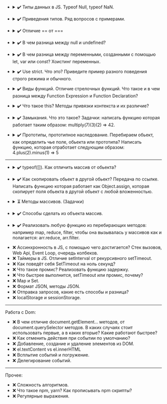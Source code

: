 - <details>
  <summary>
     ✔️ Типы данных в JS. Typeof Null, typeof NaN.
  </summary>

  - number (Numbers, NaN, Infinity, - Infinity)
  - bigInt (Number more than 2^53)
  - string (chars sequence)
  - boolean (true, false)
  - null (special type for empty values) 
  - undefined (special type for non-defined variables)
  - object (complex type with properties (key-value))
  - symbol (type for unique ids)

  `typeof NaN` - "number"  
  `typeof Null` - "object", but it's language mistake
</details>

- <details>
  <summary>
    ✔️ Приведения типов. Ряд вопросов с примерами.
  </summary>

  - String  
  `String(value)`
    - true/false -> "true"/"false"
    - null -> "null"
    - undefined -> "undefined"
    - object -> [object Object] (except special objects like Arrays, Dates, etc.)
    - number -> number as string
  - Number  
  `Number(value)`
    - true/false -> 1/0
    - null -> 0
    - undefined -> NaN
    - string -> trims whitespaces and gets number (also "" becomes 0) or NaN if non-number symbols
    - object -> NaN (except Dates or Array with one number)
  - Boolean  
  `Boolean(value)`
    - "", 0, false, NaN, null, undefined -> false
    - other -> true
</details>

* <details>
  <summary>
    ✔️ Отличие == от ===
  </summary>

  - == 
  uses non-strict comparison with type conversion
  - ===
  uses strict comparison, different types returns false

  NB:
  ```javascript
  (null == undefined); // true
  (null === undefined); // false
  ```
</details>

* <details>
  <summary>
    ✔️ В чем разница между null и undefined?
  </summary>

  `null` - empty value  
  `undefined` - declared and not assigned variable
</details>

* <details>
  <summary>
    ✔️ В чем разница между переменными, созданными с помощью let, var или const? Хоистинг переменных.
  </summary>

  *let* and *const* may be used inside curved brackets {} where they declared and initialized (ReferenceError otherwise).
  *let* variable can be reassigned, *const* variable cannot be reassigned.  
  *var* have weird and hardly controlled behaviour, better don't use it.  

  Hoisting moves variable declarations to the top of the code. That makes possible to use variables before declaration. But hoisting does not work for initializing. Also hoisting does not working for *let* and *const*.  

  As a good rule: **always declare all variables at the beginning of every scope.**

  strict mode blocks opportunity to use variable before declaration.

</details>

* <details>
  <summary>
  ✔️ Use strict. Что это? Приведите пример разного поведения строго режима и обычного.
  </summary>

  Strict mode makes the code more secure by throwing errors in some cases, which works in standard mode.  
  Activated by using directive only at the beginning of script or function  
  `"use strict";`

  example:
  ```javascript
  str = 'str1'; // creates var str
  ```
  ```javascript
  "use strict";
  str = 'str2'; // cause error
  ```

  List of differences:
    - Using a variable/object, without declaring it, is not allowed
    - Assignment to a non-writable global is not allowed
    - Deleting a variable/object/function is not allowed
    - Duplicating a parameter name(functions)/a property name(objects) is not allowed
    - Octal numeric literals and escape characters are not allowed
    - Writing to a read-only/get-only property of objects is not allowed:
    - Deleting an undeletable property is not allowed
    - The with statement is not allowed
    - Words that can **not** be used as variable:
      - eval
      - arguments
      - implements
      - interface
      - let
      - package
      - private
      - protected
      - public
      - static
      - yield 
</details>

* <details>
  <summary>
    ✔️ Виды функций. Отличие стрелочных функций. Что такое и в чем разница между Function Expression и Function Declaration?
  </summary>

  There are two types of functions based on their creation:
  - Function Declaration
  - Function Expression

  The table below shows the difference:
  | Feature | Function Declaration | Function Expression |
  | --- |:---:| :---:|
  | Function need name (can't be anonymous)  | ✔️ | ❌ |
  | Hoisting | ✔️ | ❌ |
  | Global scoped | ✔️ | ❌ |
  | IIFE (immediately invoked function expressions) | ❌ | ✔️ |
  
   Examples:
   ```javascript
  // Function Declaration
  function doSomething() {
    // code
  };
  // Function Expression
  const doSomething = function() {
    // code
  };
  ```

  Arrow function it's shorthand for Function Expression  
  ```javascript
  const doSomething = function() {/*code*/}; // Standard function expression
  const doSomething = () => {/*code*/}; // Arrow function expression
  ```

</details>

* <details>
  <summary>
    ✔️ Что такое this? Методы привязки контекста и их различие?
  </summary>

  `this` is a reference to the object itself, from which it is called.
  Behaviour depends on where it uses:

  | Place | Reference |
  | :---: |:---:|
  | method  | owner object |
  | global | global object |
  | function | global object (non-strict) /	undefined (strict) |
  | arrow function | keeps previous context |
  | event | element (which have attached event) |
  
  Also, there are methods `call()` and `apply()`.
  They can be used to replace the default `this` object with a given as parameter.
  `bind()` method allows copy function with replaced `this`, that works only once (can’t be replaced again after first `bind()`)

</details>

* <details>
  <summary>
    ✔️ Замыкания. Что это такое? Задачки: написать функцию которая работает таким образом: multiply(7)(3)(2) => 42.
  </summary>

  The `closure` is an instrument to define inner and outer function context. It gives opportunity for a function to get access to outer scope and keep in memory inner scope.

  NB: If there are variables with the same name in outer and inner function scope, function priors inner variable, when it calls (way from inner scope to global scope)

  function:
  ```
  function multiply(number) {
    let savedNumber = 1

    function multiplyBase(num) {
      savedNumber *= num
      return multiplyBase
    }

    multiplyBase.toString = () => savedNumber
  
    return multiplyBase(number);
  }
  ```

</details>

* <details>
  <summary>
    ✔️ Прототипы, прототипное наследование. Перебираем обьект, как определить чье поле, обьекта или прототипа? Написать функцию, которая отработает следующим образом: 4.plus(2).minus(1) => 5
  </summary>

  A `prototype` is an object that grants properties and methods for derivative object. Class inheritance implemented in JavaScript via `prototype inheritance`. Prototypes form a chain till they reach `null` as final link.

  Method `hasOwnProperty()` allow to determine is a given property own or belongs to prototype.  
  The usage `for .. in` cycle combined with `hasOwnProperty()` method might be handy, for example:
  ```javascript
  function determineObjectOwnProps(obj){
    const props = [];
    for (const prop in obj) {
      props.push({property: prop, own: obj.hasOwnProperty(prop)})
    }
    console.table(props);
  }
  ```
  For getting array of own keys might be used `Object.keys()` or `Object.getOwnPropertyNames()` methods.

  For implementing `4.plus(2).minus(1)` we should modify `Number` prototype with additional methods `plus` and `minus`, but the number must be wrapped in the brackets `()` for correct working.
  ```javascript
  Number.prototype.plus = function(num) {return this + num}
  Number.prototype.minus = function(num) {return this - num}
  console.log((4).plus(2).minus(1))
  console.log((120).minus(79).plus(6))
  ```

</details>

---
* <details>
  <summary>
    ✔️ typeof([]). Как отличить массив от обьекта?
  </summary>

  `typeof([])` returns `object`.
  In this case might be used `Array.isArray()` method
  ```javascript
  console.log(Array.isArray([]))
  console.log(Array.isArray({}))
  ```

</details>

* <details>
  <summary>
    ✔️ Как скопировать обьект в другой обьект? Передача по ссылке. Написать функцию которая работает как Object.assign, которая скопирует поля обьекта в другой обьект с любой вложенностью.
  </summary>

  The easiest way for object copying is method `Object.assign()`, but it does not work properly with nested objects (all nested objects keeps links)

  There are different ways for deep copying: using special libraries or using `JSON.parse(JSON.stringify())`.  
  Also, there is an option to write recursive function:
  ```javascript
  function deepCopy(obj) {
    if (typeof obj === 'object' || obj === null) {
      const objCopy = {};
      Object.keys(obj).forEach(prop => {
        objCopy[prop] = deepCopy(obj[prop])
      })
      return objCopy;
    } else if (Array.isArray(obj)) {
      return objCopy = obj.map(elem => {
        return deepCopy(elem);
      });
    } else {
      return obj;
    }
  }
  ```

</details>

* <details>
  <summary>
    ⏳ Методы массивов. (Задачки)
  </summary>

  list of exersises:
  http://sinyakov.com/frontend/problems.html

  <details>
    <summary>
      ✔️ sum-of-positive
    </summary>

    Description:  
    You get an array of numbers, return the sum of all of the positives ones.

    Example [1,-4,7,12] => 1 + 7 + 12 = 20

    Note: if there is nothing to sum, the sum is default to 0.

    Solution:  
    ```javascript
    function positiveSum(arr) {
      return arr.reduce((acc, elem) => {
        return elem > 0 ? acc + elem : acc
      }, 0)
    }
    ```

  </details>

  <details>
    <summary>
      ✔️ shortest-word
    </summary>

    Description:  
    Simple, given a string of words, return the length of the shortest word(s).

    String will never be empty and you do not need to account for different data types.



    Solution:  
    ```javascript
    function findShort(s) {
      return s.split(" ").reduce((minLength, word) => Math.min(minLength, word.length), Infinity);
    }
    ```

  </details>

   <details>
    <summary>
      ✔️ list-filtering
    </summary>

    Description:  
    In this kata you will create a function that takes a list of non-negative integers and strings and returns a new list with the strings filtered out.

    Example:  
    `filter_list([1,2,'a','b']) == [1,2]`  
    `filter_list([1,'a','b',0,15]) == [1,0,15]`  
    `filter_list([1,2,'aasf','1','123',123]) == [1,2,123]`
    
    Solution:  
    ```javascript
    function filter_list(l) {
      return l.filter(elem => typeof elem === 'number')
    }
    ```

  </details>

  <details>
    <summary>
      ✔️ square-every-digit
    </summary>

    Description:  
    Welcome. In this kata, you are asked to square every digit of a number and concatenate them.

    For example, if we run 9119 through the function, 811181 will come out, because 9<sup>2</sup> is 81 and 1<sup>2</sup> is 1.

    Note: The function accepts an integer and returns an integer

    Solution:  
    ```javascript
    function squareDigits(num) {
      return Number(String(num).split('').map(num => num * num).join(''));
    }
    ```

  </details>

  <details>
    <summary>
      ✔️ Build a square
    </summary>

    Description:  
    I will give you an integer. Give me back a shape that is as long and wide as the integer. The integer will be a whole number between 1 and 50.

    Example  
    `n = 3`, so I expect a 3x3 square back just like below as a string:

    +++  
    +++  
    +++

    Solution:  
    ```javascript
    function generateShape(integer) {
      return ('+'.repeat(integer) + '\n').repeat(integer - 1) + '+'.repeat(integer);
    }
    ```

  </details>

  <details>
    <summary>
      ✔️ Friend or Foe
    </summary>

    Description:  
    Make a program that filters a list of strings and returns a list with only your friends name in it.

    If a name has exactly 4 letters in it, you can be sure that it has to be a friend of yours! Otherwise, you can be sure he's not...

    Ex: Input = ["Ryan", "Kieran", "Jason", "Yous"], Output = ["Ryan", "Yous"]

    i.e.

    ```
    friend ["Ryan", "Kieran", "Mark"] `shouldBe` ["Ryan", "Mark"]
    ```
    Note: keep the original order of the names in the output.    

    Solution:  
    ```javascript
    function friend(friends) {
      return friends.filter(name => name.length === 4);
    }
    ```

  </details>

  <details>
    <summary>
      ✔️ Vowel Count
    </summary>

    Description:  
    Return the number (count) of vowels in the given string.

    We will consider `a, e, i, o, u` as vowels for this Kata (but not `y`).

    The input string will only consist of lower case letters and/or spaces.

    Solution:  
    ```javascript
    function getCount(str) {
      var vowelsCount = 0;

      str.split('').forEach(symbol => vowelsCount = vowelsCount + ['a', 'e', 'i', 'o', 'u'].includes(symbol));

      return vowelsCount;
    }
    ```

  </details>

  <details>
    <summary>
      ✔️ playing-with-digits
    </summary>

    Description:  
    Some numbers have funny properties. For example:

    `89 --> 8¹ + 9² = 89 * 1`

    `695 --> 6² + 9³ + 5⁴= 1390 = 695 * 2`

    `46288 --> 4³ + 6⁴+ 2⁵ + 8⁶ + 8⁷ = 2360688 = 46288 * 51`

    Given a positive integer n written as abcd... (a, b, c, d... being digits) and a positive integer p

    - we want to find a positive integer k, if it exists, such as the sum of the digits of n taken to the successive powers of p is equal to k * n.
    In other words:

    `Is there an integer k such as : (a ^ p + b ^ (p+1) + c ^(p+2) + d ^ (p+3) + ...) = n * k`

    If it is the case we will return k, if not return -1.

    Note: n and p will always be given as strictly positive integers.
    ```
    digPow(89, 1) should return 1 since 8¹ + 9² = 89 = 89 * 1
    digPow(92, 1) should return -1 since there is no k such as 9¹ + 2² equals 92 * k
    digPow(695, 2) should return 2 since 6² + 9³ + 5⁴= 1390 = 695 * 2
    digPow(46288, 3) should return 51 since 4³ + 6⁴+ 2⁵ + 8⁶ + 8⁷ = 2360688 = 46288 * 51
    ```

    Solution:  
    ```javascript
    function digPow(n, p) {
      const sumOfPows = Array.from(String(n), Number).reduce((sum, digit, index) => sum + digit ** (index + p), 0);
      return sumOfPows % n === 0 ? sumOfPows / n : -1
    }
    ```

  </details>

  <details>
    <summary>
      ✔️ array-dot-diff
    </summary>

    Description:  
    Your goal in this kata is to implement a difference function, which subtracts one list from another and returns the result.

    It should remove all values from list a, which are present in list b.  
    `arrayDiff([1,2],[1]) == [2]`  
    If a value is present in b, all of its occurrences must be removed from the other:  
    `arrayDiff([1,2,2,2,3],[2]) == [1,3]`  

    Solution:  
    ```javascript
    function arrayDiff(a, b) {
      return a.filter(elem => !b.includes(elem))
    }    
    ```

  </details>

  <details>
    <summary>
      ✔️ find-the-capitals-1
    </summary>

    Description:  
    Write a function that takes a single string (word) as argument. The function must return an ordered list containing the indexes of all capital letters in the string.

    Example:  
    `Test.assertSimilar( capitals('CodEWaRs'), [0,3,4,6] );`

    Solution:  
    ```javascript
    var capitals = function (word) {
      return word.split('').map((symbol, index) => symbol.match(/[A-Z]/g) ? index : -1).filter(index => index >= 0);
    };
    ```

  </details>

  <details>
    <summary>
      ✔️ insert-dashes
    </summary>

    Description:  
    Write a function insertDash(num)/InsertDash(int num) that will insert dashes ('-') between each two odd numbers in num. For example: if num is 454793 the output should be 4547-9-3. Don't count zero as an odd number.

    Note that the number will always be non-negative (>= 0).

    Solution:  
    ```javascript
    function insertDash(num) {
      const regex = /([1|3|5|7|9])([1|3|5|7|9])/g
      return String(num).replace(regex, "$1-$2").replace(regex, "$1-$2")
    }

    ```

  </details>

  <details>
    <summary>
      ✔️ Count the smiley faces
    </summary>

    Description:  
    Given an array (arr) as an argument complete the function countSmileys that should return the total number of smiling faces.

    Rules for a smiling face:

    Each smiley face must contain a valid pair of eyes. Eyes can be marked as : or ;
    A smiley face can have a nose but it does not have to. Valid characters for a nose are - or ~
    Every smiling face must have a smiling mouth that should be marked with either ) or D
    No additional characters are allowed except for those mentioned.

    Valid smiley face examples: `:) :D ;-D :~)`
    Invalid smiley faces: `;( :> :} :]`

    Example  
    ``` 
    countSmileys([':)', ';(', ';}', ':-D']);       // should return 2;
    countSmileys([';D', ':-(', ':-)', ';~)']);     // should return 3;
    countSmileys([';]', ':[', ';*', ':$', ';-D']); // should return 1;
    ```
    Note  
    In case of an empty array return 0. You will not be tested with invalid input (input will always be an array). Order of the face (eyes, nose, mouth) elements will always be the same.

    Solution:  
    ```javascript
    function countSmileys(arr) {
      return arr.filter(face => face.match(/(\:|\;)(\-|\~)?(\)|D)/)).length
    }
    ```

  </details>

  <details>
    <summary>
      ✔️ homogenous-arrays
    </summary>

    Description:  
    Challenge:

    Given a two-dimensional array, return a new array which carries over only those arrays from the original, which were not empty and whose items are all of the same type (i.e. homogenous). For simplicity, the arrays inside the array will only contain characters and integers.

    Example:

    Given [[1, 5, 4], ['a', 3, 5], ['b'], [], ['1', 2, 3]], your function should return [[1, 5, 4], ['b']].

    Addendum:

    Please keep in mind that for this kata, we assume that empty arrays are not homogenous.

    The resultant arrays should be in the order they were originally in and should not have its values changed.

    No implicit type casting is allowed. A subarray [1, '2'] would be considered illegal and should be filtered out.

    
    Solution:  
    ```javascript
    function filterHomogenous(arrays) {
      return arrays.filter(arr => arr.length > 0 && arr.map(elem => typeof elem).every((val, i , arr) => val === arr[0] ));
    }
    ```

  </details>

  <details>
    <summary>
      ✔️ lottery-ticket
    </summary>

    Description:  
    Time to win the lottery!

    Given a lottery ticket (ticket), represented by an array of 2-value arrays, you must find out if you've won the jackpot. Example ticket:

    ```
    [ [ 'ABC', 65 ], [ 'HGR', 74 ], [ 'BYHT', 74 ] ]
    ```
    To do this, you must first count the 'mini-wins' on your ticket. Each sub array has both a string and a number within it. If the character code of any of the characters in the string matches the number, you get a mini win. Note you can only have one mini win per sub array.

    Once you have counted all of your mini wins, compare that number to the other input provided (win). If your total is more than or equal to (win), return 'Winner!'. Else return 'Loser!'.

    All inputs will be in the correct format. Strings on tickets are not always the same length.

    Solution:  
    ```javascript
    function bingo(tickets, win) {
      return tickets.map(ticket => ticket[0].split('').some(char => char.charCodeAt(0) === ticket[1]) ? true : false).filter(res => res === true).length >= win ? 'Winner!' : 'Loser!'
    }
    ```

  </details>

  <details>
    <summary>
      ✔️ row-weights
    </summary>

    Description:  
    Scenario  
    Several people are standing in a row divided into two teams. The first person goes into team 1, the second goes into team 2, the third goes into team 1, and so on.

    Task  
    Given an array of positive integers (the weights of the people), return a new array/tuple of two integers, where the first one is the total weight of team 1, and the second one is the total weight of team 2.

    Notes  
    Array size is at least 1.
    All numbers will be positive.
    Input >> Output Examples
    ```
    rowWeights([13, 27, 49])  ==>  return (62, 27)
    ```
    Explanation:  
    The first element 62 is the total weight of team 1, and the second element 27 is the total weight of team 2.
    ```
    rowWeights([50, 60, 70, 80])  ==>  return (120, 140)
    ```
    Explanation:  
    The first element 120 is the total weight of team 1, and the second element 140 is the total weight of team 2.

    ```
    rowWeights([80])  ==>  return (80, 0)
    ```
    Explanation:  
    The first element 80 is the total weight of team 1, and the second element 0 is the total weight of team 2.

    Solution:  
    ```javascript
    function rowWeights(array) {
      return array.reduce((result, value, index) => result.map((team, i) => index % 2 === i ? team + value : team), [0, 0])
    }
    ```

  </details>

  <details>
    <summary>
      ✔️ scrolling-text
    </summary>

    Description:  
    Let's create some scrolling text!

    Your task is to complete the function which takes a string, and returns an array with all possible rotations of the given string, in uppercase.

    Example
    `scrollingText("codewars")` should return:
    ```
    [ "CODEWARS",
      "ODEWARSC",
      "DEWARSCO",
      "EWARSCOD",
      "WARSCODE",
      "ARSCODEW",
      "RSCODEWA",
      "SCODEWAR" ]
    ```
    Good luck!

    Solution:  
    ```javascript
    function scrollingText(text) {
      return [...Array(text.length)].map((str, i) => (text.slice(i) + text.slice(0, i)).toUpperCase())
    }
    ```

  </details>

  <details>
    <summary>
      ✔️ zipwith
    </summary>

    Description:  
    Implement zipWith  
    zipWith takes a function and two arrays and zips the arrays together, applying the function to every pair of values.  
    The function value is one new array.

    If the arrays are of unequal length, the output will only be as long as the shorter one.
    (Values of the longer array are simply not used.)

    Inputs should not be modified.

    Examples
    ```javascript
    zipWith( Math.pow, [10,10,10,10], [0,1,2,3] )      =>  [1,10,100,1000]
    zipWith( Math.max, [1,4,7,1,4,7], [4,7,1,4,7,1] )  =>  [4,7,7,4,7,7]

    zipWith( function(a,b) { return a+b; }, [0,1,2,3], [0,1,2,3] )  =>  [0,2,4,6]  Both forms are valid.
    zipWith( (a,b) => a+b, [0,1,2,3], [0,1,2,3] )  =>  [0,2,4,6]  Both are functions.
    ```
    Input validation  
    Assume all input is valid.

    Solution:  
    ```javascript
    function zipWith(fn,a0,a1) {
      return [...Array(Math.min(a0.length, a1.length))].map((el, i) => fn(a0[i], a1[i]));
    }
    ```

  </details>

  <details>
    <summary>
      ✔️ beginner-lost-without-a-map
    </summary>

    Description:  
    Given an array of integers, return a new array with each value doubled.

    For example:

    `[1, 2, 3] --> [2, 4, 6]`

    For the beginner, try to use the map method - it comes in very handy quite a lot so is a good one to know.

    Solution:  
    ```javascript
    function maps(x){
      return x.map(num => num * 2);
    }
    ```

  </details>

  <details>
    <summary>
      ✔️ array-plus-array
    </summary>

    Description:  
    I'm new to coding and now I want to get the sum of two arrays...actually the sum of all their elements. I'll appreciate for your help.

    P.S. Each array includes only integer numbers. Output is a number too.

    Solution:  
    ```javascript
    
    ```

  </details>

  <details>
    <summary>
      ✔️ array-plus-array
    </summary>

    Description:  
    I'm new to coding and now I want to get the sum of two arrays...actually the sum of all their elements. I'll appreciate for your help.

    P.S. Each array includes only integer numbers. Output is a number too.

    Solution:  
    ```javascript
    function arrayPlusArray(arr1, arr2) {
      return arr1.concat(arr2).reduce((sum, el) => sum + el, 0)
    }
    ```

  </details>

  <details>
    <summary>
      ✔️ is-every-value-in-the-array-an-array
    </summary>

    Description:  
    Is every value in the array an array?

    This should only test the second array dimension of the array. The values of the nested arrays don't have to be arrays.

    Examples:
    ```
    [[1],[2]] => true
    ['1','2'] => false
    [{1:1},{2:2}] => false
    ```

    Solution:  
    ```javascript
    const arrCheck = arr => arr.every(el => Array.isArray(el))
    ```

  </details>

  <details>
    <summary>
      ✔️ make-a-square-box
    </summary>

    Description:  
    Easy; Make a box
    Given a number as a parameter, return an array containing strings which form a box.
    Like this:

    n = 5
    ```
    [
      '-----',
      '-   -',
      '-   -',
      '-   -',
      '-----'
    ]
    ```
    n = 3
    ```
    [
      '---',
      '- -',
      '---'
    ]
    ```

    Solution:  
    ```javascript
    function box(num) {
      return [...Array(num)].map((el, i) => i === 0 || i === num - 1 ? '-'.repeat(num) : `-${' '.repeat(num - 2)}-`);
    }
    ```

  </details>

  <details>
    <summary>
      ✔️ magic-index
    </summary>

    Description:  
    A magic index in an array A[1...n-1] is defined to be an index such that A[i] = i. Given a sorted array of distinct integers, write a method to find a magic index, if one exists, in array A.

    ```
    findMagic([-20,-10,2,10,20]); // Returns 2
    ```

    Solution:  
    ```javascript
    function findMagic(arr){  
      const magicNum = arr.filter((el,i) => el === i)[0]
      return magicNum ? magicNum : -1
    }
    ```

  </details>

  <details>
    <summary>
      ✔️ flatten-and-sort-an-array
    </summary>

    Description:  

    Given a two-dimensional array of integers, return the flattened version of the array with all the integers in the sorted (ascending) order.

    Example:

    Given [[3, 2, 1], [4, 6, 5], [], [9, 7, 8]], your function should return [1, 2, 3, 4, 5, 6, 7, 8, 9].

    Addendum:

    Please, keep in mind, that JavaScript is by default sorting objects alphabetically. For more information, please consult:

    http://stackoverflow.com/questions/6093874/why-doesnt-the-sort-function-of-javascript-work-well

    Solution:  
    ```javascript
    function flattenAndSort(array) {
      return [].concat(...array).sort((a,b) => a-b > 0 ? 1 : -1);
    }
    ```

  </details>

  <details>
    <summary>
      ✔️ Two Sum
    </summary>

    Description:  
    Write a function that takes an array of numbers (integers for the tests) and a target number. It should find two different items in the array that, when added together, give the target value. The indices of these items should then be returned in a tuple like so: (index1, index2).

    For the purposes of this kata, some tests may have multiple answers; any valid solutions will be accepted.

    The input will always be valid (numbers will be an array of length 2 or greater, and all of the items will be numbers; target will always be the sum of two different items from that array).

    Based on: http://oj.leetcode.com/problems/two-sum/
    ```
    twoSum [1, 2, 3] 4 === (0, 2)
    ```

    Solution:  
    ```javascript
    function twoSum(numbers, target) {
      for (const [i1, el1] of numbers.entries()) {
        const checkResult = numbers.findIndex((el2, i2) => el1 + el2 === target && i2 !== i1)
        if (checkResult !== -1) {
          return [i1, checkResult]
        }
      }
    }
    ```

  </details>

  <details>
    <summary>
      ✔️ Length of missing array
    </summary>

    Description:  
    You get an array of arrays.  
    If you sort the arrays by their length, you will see, that their length-values are consecutive.
    But one array is missing!


    You have to write a method, that return the length of the missing array.
    ```
    Example:
    [[1, 2], [4, 5, 1, 1], [1], [5, 6, 7, 8, 9]] --> 3
    ```

    If the array of arrays is null/nil or empty, the method should return 0.

    When an array in the array is null or empty, the method should return 0 too!
    There will always be a missing element and its length will be always between the given arrays.

    Have fun coding it and please don't forget to vote and rank this kata! :-)

    I have created other katas. Have a look if you like coding and challenges.

    Solution:  
    ```javascript
    function getLengthOfMissingArray(arrayOfArrays) {
      if (!arrayOfArrays || arrayOfArrays.some(arr => !arr)) {
        return 0;
      }
      const sortedArray = arrayOfArrays.sort((a, b) => a.length - b.length);
      const minLength = sortedArray[0] && sortedArray[0].length;
      if (minLength) {
        return sortedArray.map((arr, i) => arr.length - i - minLength).findIndex(el => el === 1) + minLength;
      } else {
        return 0;
      }
    }
    ```

  </details>

  <details>
    <summary>
      ✔️ 
    </summary>

    Description:  
    

    Solution:  
    ```javascript
    
    ```

  </details>

</details>

* <details>
  <summary>
    ✔️ Способы сделать из объекта массив.
  </summary>

  The easiest way to make `array` from `object` is `Object.entries()` method
  
  ```javascript
  const someObject = {a:1, b:2, c:'sometext'};
  const arrayFromObject = Object.entries(someObject);
  console.log(arrayFromObject);
  ```
  Also there are options to make it via `Object.keys()` or `Object.values()`


</details>

* <details>
  <summary>
    ✔️ Реализовать любую функцию из перебирающих методов: например map, reduce, filter, чтобы она вызывалась у массивов как и полагается: arr.reduce, arr.filter.
  </summary>

  ```javascript
  const arr = [0,1,2,3,4,5,6,7,8,9]

  arrQuadrupled = arr.map(elem => elem*4);
  arrSummarized = arr.reduce((sum, elem) => elem += sum, 0);
  arrEvenOnly = arr.filter(elem => elem % 2 === 0);

  console.log(`Initial array: ${arr.toString()}`)
  console.log(`Qudrupled array: ${arrQuadrupled.toString()}`)
  console.log(`Sum of array: ${arrSummarized.toString()}`)
  console.log(`Filtered array(even only): ${arrEvenOnly.toString()}`)
  ```

</details>

 
* ❌ Ассинхронность в JS, с помощью чего достигается? Стек вызовов, Web Api, Event Loop, очередь колбеков.
* ❌ Таймеры в JS. Отличие setInterval от рекурсивного setTimeout.
* ❌ Как поведёт себя SetTimeout на ноль секунд?
* ❌ Что такое промис? Реализовать функцию задержку.
* ❌ Что быстрее выполнится, setTimeout или промис, почему?
* ❌ Map и Set.
* ❌ Формат JSON, методы JSON.
* ❌ Отправка запросов, какие есть способы и разница?
* ❌ localStorage и sessionStorage.

---

Работа с Dom:

* ❌ В чем отличие document.getElement... методов, от document.querySelector методов. В каких случаях стоит использовать первые, а в каких вторые? Какие работают быстрее?
* ❌ Как отменить действия при событии по умолчанию?
* ❌ Добавление, создание и удаление элементов из DOM.
* ❌ el.textContent vs el.innerHTML
* ❌ Всплытие событий и погружение.
* ❌ Делегирование событий.

---

Прочее:

* ❌ Сложность алгоритмов.
* ❌ Что такое npm, yarn? Как прописывать npm скрипты?
* ❌ Регулярные выражения.